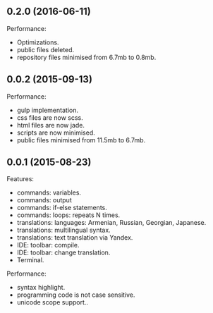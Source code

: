 ## 0.2.0 (2016-06-11)
Performance:

  - Optimizations.
  - public files deleted.
  - repository files minimised from 6.7mb to 0.8mb.

## 0.0.2 (2015-09-13)
Performance:

  - gulp implementation.
  - css files are now scss.
  - html files are now jade.
  - scripts are now minimised.
  - public files minimised from 11.5mb to 6.7mb.

## 0.0.1 (2015-08-23)

Features:

  - commands: variables.
  - commands: output
  - commands: if-else statements.
  - commands: loops: repeats N times.
  - translations: languages: Armenian, Russian, Georgian, Japanese.
  - translations: multilingual syntax.
  - translations: text translation via Yandex.
  - IDE: toolbar: compile.
  - IDE: toolbar: change translation.
  - Terminal.

Performance:

  - syntax highlight.
  - programming code is not case sensitive.
  - unicode scope support..
